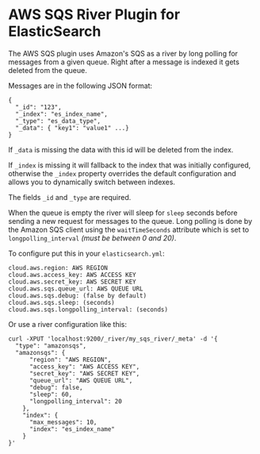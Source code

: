 AWS SQS River Plugin for ElasticSearch
==================================

The AWS SQS plugin uses Amazon's SQS as a river by long polling for messages from a given queue. Right after a message is indexed it gets deleted from the queue.

Messages are in the following JSON format:

    {
      "_id": "123",
      "_index": "es_index_name",
      "_type": "es_data_type",
      "_data": { "key1": "value1" ...}
    }

If `_data` is missing the data with this id will be deleted from the index.

If `_index` is missing it will fallback to the index that was initially configured, otherwise the `_index` property overrides the default configuration and allows you to dynamically switch between indexes.

The fields `_id` and `_type` are required.

When the queue is empty the river will sleep for `sleep` seconds before sending a new request for messages to the queue.
Long polling is done by the Amazon SQS client using the `waitTimeSeconds` attribute which is set to `longpolling_interval` _(must be between 0 and 20)_.

To configure put this in your `elasticsearch.yml`:

    cloud.aws.region: AWS REGION
    cloud.aws.access_key: AWS ACCESS KEY
    cloud.aws.secret_key: AWS SECRET KEY
    cloud.aws.sqs.queue_url: AWS QUEUE URL
    cloud.aws.sqs.debug: (false by default)
    cloud.aws.sqs.sleep: (seconds)
    cloud.aws.sqs.longpolling_interval: (seconds)

Or use a river configuration like this:

    curl -XPUT 'localhost:9200/_river/my_sqs_river/_meta' -d '{
      "type": "amazonsqs",
      "amazonsqs": {
          "region": "AWS REGION",
          "access_key": "AWS ACCESS KEY",
          "secret_key": "AWS SECRET KEY",
          "queue_url": "AWS QUEUE URL",
          "debug": false,
          "sleep": 60,
          "longpolling_interval": 20
        },
        "index": {
          "max_messages": 10,
          "index": "es_index_name"
        }
    }'
